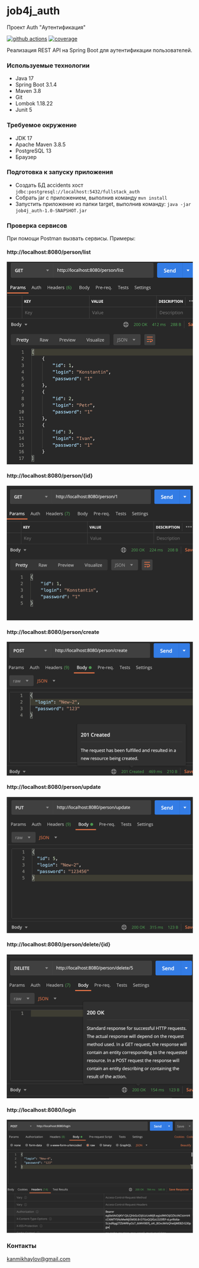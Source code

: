 # job4j_auth
Проект Auth "Аутентификация"

[![github actions][actions-image]][actions-url]
[![coverage][codecov-image]][codecov-url]

Реализация REST API на Spring Boot для аутентификации пользователей.

### Используемые технологии
- Java 17
- Spring Boot 3.1.4
- Maven 3.8
- Git
- Lombok 1.18.22
- Junit 5

### Требуемое окружение
- JDK 17
- Apache Maven 3.8.5
- PostgreSQL 13
- Браузер

### Подготовка к запуску приложения
- Создать БД accidents хост `jdbc:postgresql://localhost:5432/fullstack_auth`
- Собрать jar с приложением, выполнив команду `mvn install`
- Запустить приложение из папки target, выполнив команду: `java -jar job4j_auth-1.0-SNAPSHOT.jar`

### Проверка сервисов
При помощи Postman вызвать сервисы.
Примеры:

#### http://localhost:8080/person/list
![list.png](readme/image/list.png)

#### http://localhost:8080/person/{id}
![id.png](readme/image/id.png)

#### http://localhost:8080/person/create
![create.png](readme/image/create.png)

#### http://localhost:8080/person/update
![update.png](readme/image/update.png)

#### http://localhost:8080/person/delete/{id}
![delete.png](readme/image/delete.png)

#### http://localhost:8080/login
![login.png](readme/image/login.png)

### Контакты
kanmikhaylov@gmail.com

[actions-image]: https://github.com/kamikhaylov/job4j_auth/actions/workflows/maven.yml/badge.svg
[actions-url]: https://github.com/kamikhaylov/job4j_auth/actions/workflows/maven.yml
[codecov-image]: https://codecov.io/gh/kamikhaylov/job4j_auth/graph/badge.svg?token=
[codecov-url]: https://codecov.io/gh/kamikhaylov/job4j_auth